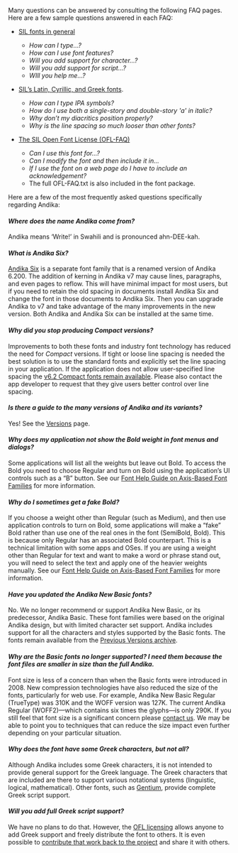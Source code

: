 
Many questions can be answered by consulting the following FAQ pages. Here are a few sample questions answered in each FAQ:

- [SIL fonts in general](https://software.sil.org/fonts/faq)
    - *How can I type...?*
    - *How can I use font features?*
    - *Will you add support for character...?*
    - *Will you add support for script...?*
    - *WIll you help me...?*

- [SIL’s Latin, Cyrillic, and Greek fonts](https://software.sil.org/lcgfonts/faq).
    - *How can I type IPA symbols?*
    - *How do I use both a single-story and double-story 'a' in italic?*
    - *Why don’t my diacritics position properly?*
    - *Why is the line spacing so much looser than other fonts?*

- [The SIL Open Font License (OFL-FAQ)](https://openfontlicense.org/ofl-faq)
    - *Can I use this font for...?*
    - *Can I modify the font and then include it in...*
    - *If I use the font on a web page do I have to include an acknowledgement?*
    - The full OFL-FAQ.txt is also included in the font package.

Here are a few of the most frequently asked questions specifically regarding Andika:

#### *Where does the name Andika come from?*

Andika means ‘Write!’ in Swahili and is pronounced ahn-DEE-kah.

#### *What is Andika Six?*

[Andika Six](https://software.sil.org/andika/download/) is a separate font family that is a renamed version of Andika 6.200. The addition of kerning in Andika v7 may cause lines, paragraphs, and even pages to reflow. This will have minimal impact for most users, but if you need to retain the old spacing in documents install Andika Six and change the font in those documents to Andika Six. Then you can upgrade Andika to v7 and take advantage of the many improvements in the new version. Both Andika and Andika Six can be installed at the same time.

#### *Why did you stop producing Compact versions?*

Improvements to both these fonts and industry font technology has reduced the need for *Compact* versions. If tight or loose line spacing is needed the best solution is to use the standard fonts and explicitly set the line spacing in your application. If the application does not allow user-specified line spacing the [v6.2 Compact fonts remain available](https://software.sil.org/lcgfonts/download/). Please also contact the app developer to request that they give users better control over line spacing.

#### *Is there a guide to the many versions of Andika and its variants?*

Yes! See the [Versions](versions) page.

#### *Why does my application not show the Bold weight in font menus and dialogs?*

Some applications will list all the weights but leave out Bold. To access the Bold you need to choose Regular and turn on Bold using the application’s UI controls such as a “B” button. See our [Font Help Guide on Axis-Based Font Families](https://software.sil.org/fonts/axis-based-fonts/) for more information.

#### *Why do I sometimes get a fake Bold?*

If you choose a weight other than Regular (such as Medium), and then use application controls to turn on Bold, some applications will make a “fake” Bold rather than use one of the real ones in the font (SemiBold, Bold). This is because only Regular has an associated Bold counterpart. This is a technical limitation with some apps and OSes. If you are using a weight other than Regular for text and want to make a word or phrase stand out, you will need to select the text and apply one of the heavier weights manually. See our [Font Help Guide on Axis-Based Font Families](https://software.sil.org/fonts/axis-based-fonts/) for more information.

#### *Have you updated the Andika New Basic fonts?*

No. We no longer recommend or support Andika New Basic, or its predecessor, Andika Basic. These font families were based on the original Andika design, but with limited character set support. Andika includes support for all the characters and styles supported by the Basic fonts. The fonts remain available from the [Previous Versions archive](https://software.sil.org/andika/download/previous-versions/).

#### *Why are the Basic fonts no longer supported? I need them because the font files are smaller in size than the full Andika.*

Font size is less of a concern than when the Basic fonts were introduced in 2008. New compression technologies have also reduced the size of the fonts, particularly for web use. For example, Andika New Basic Regular (TrueType) was 310K and the WOFF version was 127K. The current Andika Regular (WOFF2)—which contains six times the glyphs—is only 290K. If you still feel that font size is a significant concern please [contact us](https://software.sil.org/andika/about/contact/). We may be able to point you to techniques that can reduce the size impact even further depending on your particular situation.

#### *Why does the font have some Greek characters, but not all?*

Although Andika includes some Greek characters, it is not intended to provide general support for the Greek language. The Greek characters that are included are there to support various notational systems (linguistic, logical, mathematical). Other fonts, such as [Gentium](https://software.sil.org/gentium), provide complete Greek script support. 

#### *Will you add full Greek script support?*

We have no plans to do that. However, the [OFL licensing](https://openfontlicense.org/) allows anyone to add Greek support and freely distribute the font to others. It is even possible to [contribute that work back to the project](developer) and share it with others.
